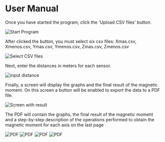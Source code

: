 # User Manual

Once you have started the program, click the 'Upload CSV files' button.

![Start Program](img/pantall1.png)

After clicked the button, you must select six csv files: Xmas.csv, Xmenos.csv, Ymas.csv, Ymenos.csv, Zmas.csv, Zmenos.csv

![Select CSV files](img/Captura%20de%20pantalla%202024-07-03%20233408.png)

Next, enter the distances in meters for each sensor.

![input distance](img/Captura%20de%20pantalla%202024-07-04%20092236.png)

Finally, a screen will display the graphs and the final result of the magnetic moment. On this screen a button will be enabled to export the data to a PDF file.

![Screen with result](img/pantallafinal.png)

The PDF will contain the graphs, the final result of the magnetic moment and a step-by-step description of the operations performed to obtain the magnetic moment for each axis on the last page

![PDF](img/magnetic_moment-1.png)
![PDF](img/magnetic_moment-2.png)
![PDF](img/magnetic_moment-3.png)
![PDF](img/magnetic_moment-4.png)